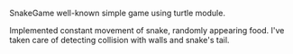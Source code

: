 SnakeGame well-known simple game using turtle module.

Implemented constant movement of snake, randomly appearing food. I've taken care of detecting collision with walls and snake's tail.
